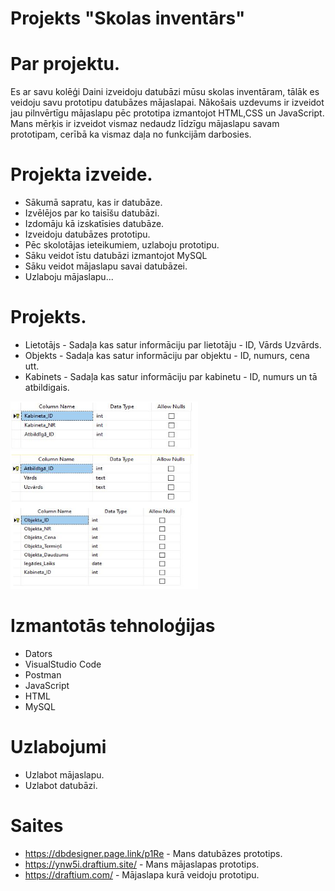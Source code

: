 # Projekts "Skolas inventārs"

# Par projektu.
Es ar savu kolēģi Daini izveidoju datubāzi mūsu skolas inventāram, tālāk es veidoju savu prototipu datubāzes mājaslapai. Nākošais uzdevums ir izveidot jau pilnvērtīgu mājaslapu pēc prototipa izmantojot HTML,CSS un JavaScript. Mans mērķis ir izveidot vismaz nedaudz līdzīgu mājaslapu savam prototipam, cerībā ka vismaz daļa no funkcijām darbosies.

# Projekta izveide.
* Sākumā sapratu, kas ir datubāze.
* Izvēlējos par ko taisīšu datubāzi.
* Izdomāju kā izskatīsies datubāze.
* Izveidoju datubāzes prototipu.
* Pēc skolotājas ieteikumiem, uzlaboju prototipu.
* Sāku veidot īstu datubāzi izmantojot MySQL 
* Sāku veidot mājaslapu savai datubāzei.
* Uzlaboju mājaslapu...

# Projekts.
* Lietotājs - Sadaļa kas satur informāciju par lietotāju - ID, Vārds Uzvārds.
* Objekts - Sadaļa kas satur informāciju par objektu - ID, numurs, cena utt.
* Kabinets - Sadaļa kas satur informāciju par kabinetu -  ID, numurs un tā atbildigais.
<img src="https://github.com/LasmanisR/SPVDatabase/blob/master/Images/DATUBAZE.png" alt="" width="300" height="300">

# Izmantotās tehnoloģijas
* Dators
* VisualStudio Code
* Postman
* JavaScript
* HTML
* MySQL

# Uzlabojumi
* Uzlabot mājaslapu.
* Uzlabot datubāzi.

# Saites
- https://dbdesigner.page.link/p1Re - Mans datubāzes prototips.
- https://ynw5i.draftium.site/ - Mans mājaslapas prototips.
- https://draftium.com/ - Mājaslapa kurā veidoju prototipu.
